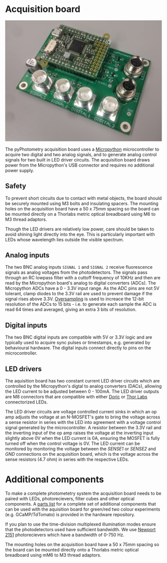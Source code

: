 # Acquisition board

![Acquisition board](../media/board_photo.jpg)

The pyPhotometry acquisition board uses a [Micropython](https://micropython.org/) microcontroller to acquire two digital and two analog signals, and to generate analog control signals for two built in LED driver circuits.  The acquisition board draws power from the Micropython's USB connector and requires no additional power supply.

## Safety

To prevent short circuits due to contact with metal objects, the board should be securely mounted using M3 bolts and insulating spacers.  The mounting holes on the acquisition board have a 50 x 75mm spacing so the board can be mounted directly on a Thorlabs metric optical breadboard using M6 to M3 thread adaptors.

Though the LED drivers are relatively low power, care should be taken to avoid shining light directly into the eye.  This is particularly important with LEDs whose wavelength lies outside the visible spectrum.

## Analog inputs

The two BNC analog inputs `SIGNAL 1` and `SIGNAL 2` receive fluorescence signals as analog voltages from the photodetectors.  The signals pass through an RC lowpass filter with a cuttoff frequency of 10KHz and then are read by the Micropython board's analog to digital converters (ADCs).  The Micropython ADCs have a 0 - 3.3V input range.  As the ADC pins are not 5V tolerant, clamp diodes to the 3.3V rail are used to prevent damage if the signal rises above 3.3V. [Oversampling](https://www.silabs.com/documents/public/application-notes/an118.pdf) is used to increace the 12-bit resolution of the ADCs to 15 bits - i.e. to generate each sample the ADC is read 64 times and averaged, giving an extra 3 bits of resolution.  

## Digital inputs

The two BNC digital inputs are compatible with 5V or 3.3V logic and are typically used to acquire sync pulses or timestamps, e.g. generated by behavioural hardware.  The digital inputs connect directly to pins on the microcontroller.

## LED drivers

The aquisition board has two constant current LED driver circuits which are controlled by the Micropython's digtal to analog converters (DACs), allowing the LED current to be adjusted between 0 - 100mA.  The LED driver outputs are M8 connectors that are compatible with either [Doric](http://doriclenses.com/life-sciences/led-modules/783-connectorized-led.html) or [Thor Labs](https://www.thorlabs.com/newgrouppage9.cfm?objectgroup_id=5206) connectorized LEDs.  

The LED driver circuits are voltage controlled current sinks in which an op amp adjusts the voltage at an N-MOSFET's gate to bring the voltage across a sense resistor in series with the LED into agreement with a voltage control signal generated by the microcontroller.  A resistor between the 3.3V rail and the inverting input of the op amp raises the voltage at the inverting input slightly above 0V when the LED current is 0A, ensuring the MOSFET is fully turned off when the control voltage is 0V.  The LED current can be monitored by monitoring the voltage between the *SENSE1* or *SENSE2* and *GND* connections on the acquisition board, which is the voltage across the sense resistors (4.7 ohm) in series with the respective LEDs. 

# Additional components

To make a complete photometetry system the acquisition board needs to be paired with LEDs, photorecievers, filter cubes and other optical components.  A [parts list](https://bitbucket.org/takam/pyphotometry_hardware/src) for a complete set of additional components that can be used with the aquisition board for green/red two colour experiments (e.g. GCaMP/TdTomato) is provided in the hardware repository.  

If you plan to use the time-division multiplexed illumination modes ensure that the photodetectors used have sufficient bandwidth.  We use [Newport 2151](https://www.newport.com/p/2151) photorecievers which have a bandwidth of 0-750 Hz.

The mounting holes on the acquisition board have a 50 x 75mm spacing so the board can be mounted directly onto a Thorlabs metric optical breadboard using mM6 to M3 thread adaptors.